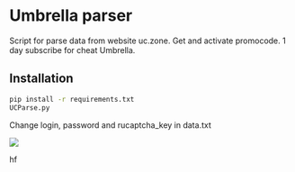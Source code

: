 # Umbrella parser 
Script for parse data from website uc.zone. Get and activate promocode. 1 day subscribe for cheat Umbrella.

## Installation

```bash
pip install -r requirements.txt
UCParse.py
```

Change login, password and rucaptcha_key in data.txt

<img src="https://i.imgur.com/A9bzw70.png">

hf
